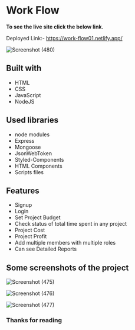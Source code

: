 # Work Flow

**To see the live site click the below link.**

Deployed Link:- https://work-flow01.netlify.app/

![Screenshot (480)](https://user-images.githubusercontent.com/114337213/221439415-ec7af856-7297-4380-a5de-4b1befa880f3.png)

## Built with
<ul>
  <li>HTML</li>
  <li>CSS</li>
  <li>JavaScript</li>
  <li>NodeJS</li>
</ul>

## Used libraries
<ul>
  <li>node modules</li>
  <li>Express</li>
  <li>Mongoose</li>
  <li>JsonWebToken</li>
  <li>Styled-Components</li>
  <li>HTML Components</li>
  <li>Scripts files</li>
</ul>

## Features
<ul>
  <li>Signup</li>
  <li>Login</li>
  <li>Set Project Budget</li>
  <li>Check status of total time spent in any project</li>

  <li>Project Cost</li>
  <li>Project Profit</li>

  <li>Add multiple members with multiple roles</li>
  <li>Can see Detailed Reports</li>
</ul>

## Some screenshots of the project

![Screenshot (475)](https://user-images.githubusercontent.com/114337213/221439490-fb92cffd-bf0e-40b1-9136-3584eefde52a.png)

![Screenshot (476)](https://user-images.githubusercontent.com/114337213/221439494-e4f46566-38c5-4fea-bf99-744732667963.png)

![Screenshot (477)](https://user-images.githubusercontent.com/114337213/221439496-eeb4ceb3-4b37-4ae3-8f27-1a64cfcc2aac.png)

### Thanks for reading
